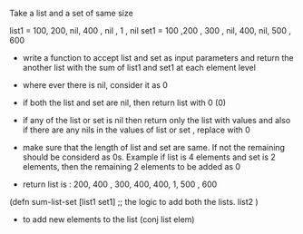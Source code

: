 
Take a list and a set of same size 


list1 = 100, 200, nil, 400 , nil , 1 , nil 
set1 = 100 ,200 , 300 , nil, 400, nil, 500 , 600

- write a function to accept list and set as input parameters and return the another list with the sum of list1 and set1 at each element level
- where ever there is nil, consider it as 0
- if both the list and set are nil, then return list with 0 (0)
- if any of the list or set is nil then return only the list with values and also if there are any nils in the values of list or set , replace with 0 
- make sure that the length of list and set are same. If not the remaining should be considerd as 0s. Example if list is 4 elements and set is 2 elements, then the remaining 2 elements to be added as 0

- return list is : 200, 400  , 300,  400, 400, 1, 500 , 600

(defn sum-list-set [list1 set1]
;; the logic to add both the lists.
list2
)

- to add new elements to the list (conj list elem)